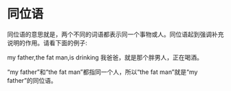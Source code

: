 # 同位语

同位语的意思就是，两个不同的词语都表示同一个事物或人。同位语起到强调补充说明的作用。请看下面的例子:

my father,the fat man,is drinking 我爸爸，就是那个胖男人，正在喝酒。

“my father”和“the fat man”都指同一个人，所以“the fat man”就是“my father”的同位语。




